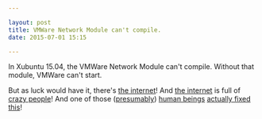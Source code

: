 ```yaml
---

layout: post
title: VMWare Network Module can't compile.
date: 2015-07-01 15:15

---
```


In Xubuntu 15.04, the VMWare Network Module can't compile. Without that module, VMWare can't start.

But as luck would have it, there's [the internet](https://www.youtube.com/watch?v=iDbyYGrswtg)! And [the internet](https://en.wikipedia.org/wiki/Internet) is full of [crazy people](http://techno-logic-art.com/clock.htm)! And one of those ([presumably](https://www.youtube.com/watch?v=zi8VTeDHjcM)) [human beings](http://waitbutwhy.com/2015/03/7-3-billion-people-one-building.htm) [actually fixed this](http://askubuntu.com/questions/614525/15-04-vmware-player-unable-to-start-services-error)!
